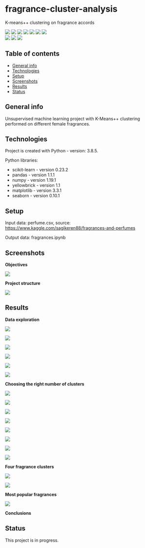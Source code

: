 # fragrance-cluster-analysis
K-means++ clustering on fragrance accords

<img src="https://img.shields.io/badge/python-3.8.5 -brightgreen"> <img src='https://img.shields.io/badge/scikitlearn-0.23.2-blue'> <img src='https://img.shields.io/badge/pandas-1.1.1-blue'> <img src='https://img.shields.io/badge/numpy-1.19.1-blue'> <img src="https://img.shields.io/badge/yellowbrick-1.1 -blue"> <img src="https://img.shields.io/badge/matplotlib-3.3.1 -blue"> <img src="https://img.shields.io/badge/seaborn-0.10.1 -blue"> <br>
<img src="https://img.shields.io/badge/unsupervised-machine--learning-ff69b4"> <img src="https://img.shields.io/badge/cluster-analysis-ff69b4"> <img src="https://img.shields.io/badge/exploratory-data%20analysis-ff69b4">


## Table of contents
* [General info](#general-info)
* [Technologies](#technologies)
* [Setup](#setup)
* [Screenshots](#screenshots)
* [Results](#results)
* [Status](#status)

## General info
Unsupervised machine learning project with K-Means++ clustering performed on different female fragrances.

## Technologies
Project is created with Python - version: 3.8.5.

Python libraries:
* scikit-learn - version 0.23.2
* pandas - version 1.1.1
* numpy - version 1.19.1
* yellowbrick - version 1.1
* matplotlib - version 3.3.1
* seaborn - version 0.10.1
  
## Setup

Input data: perfume.csv, source: https://www.kaggle.com/sagikeren88/fragrances-and-perfumes

Output data: fragrances.ipynb

## Screenshots

**Objectives**

![](./screenshots/objective.png)

**Project structure**

![](./screenshots/content.png)

## Results

**Data exploration**

![](./screenshots/columns.png)

![](./screenshots/df.png)

![](./screenshots/rating.png)

![](./screenshots/accord.png)

![](./screenshots/splitaccords.png)

![](./screenshots/fragrancefamily.png)

**Choosing the right number of clusters**

![](./screenshots/elbow.png)

![](./screenshots/elbowviz.png)

![](./screenshots/silhouette.png)

![](./screenshots/silhouette4.png)

![](./screenshots/silhouette6.png)

![](./screenshots/silhouette10.png)

![](./screenshots/silhouette14.png)

![](./screenshots/silhouette19.png)

**Four fragrance clusters**

![](./screenshots/4clusters.png)

![](./screenshots/4clustersindata.png)

**Most popular fragrances**

![](./screenshots/mostpopular.png)

**Conclusions**

## Status
This project is in progress.
